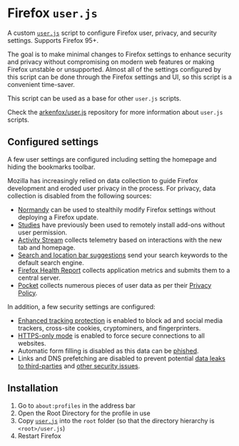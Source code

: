 # Firefox `user.js`

A custom [`user.js`](user.js) script to configure Firefox user, privacy, and
security settings. Supports Firefox 95+.

The goal is to make minimal changes to Firefox settings to enhance security and
privacy without compromising on modern web features or making Firefox unstable
or unsupported. Almost all of the settings configured by this script can be done
through the Firefox settings and UI, so this script is a convenient time-saver.

This script can be used as a base for other `user.js` scripts.

Check the [arkenfox/user.js](https://github.com/arkenfox/user.js) repository for
more information about `user.js` scripts.

## Configured settings

A few user settings are configured including setting the homepage and hiding the
bookmarks toolbar.

Mozilla has increasingly relied on data collection to guide Firefox development
and eroded user privacy in the process. For privacy, data collection is disabled
from the following sources:

* [Normandy](https://wiki.mozilla.org/Firefox/Normandy/PreferenceRollout) can be
used to stealthily modify Firefox settings without deploying a Firefox update.
* [Studies](https://www.theregister.com/2017/12/18/mozilla_mr_robot_firefox_promotion/)
have previously been used to remotely install add-ons without user permission.
* [Activity Stream](https://wiki.mozilla.org/Firefox/Activity_Stream) collects
telemetry based on interactions with the new tab and homepage.
* [Search and location bar suggestions](https://support.mozilla.org/en-US/kb/search-suggestions-firefox)
send your search keywords to the default search engine.
* [Firefox Health Report](https://firefox-source-docs.mozilla.org/toolkit/components/telemetry/obsolete/fhr/index.html)
collects application metrics and submits them to a central server.
* [Pocket](https://help.getpocket.com/article/913-pocket-for-firefox-faq)
collects numerous pieces of user data as per their [Privacy Policy](https://getpocket.com/en/privacy/).

In addition, a few security settings are configured:

* [Enhanced tracking protection](https://support.mozilla.org/en-US/kb/enhanced-tracking-protection-firefox-desktop)
is enabled to block ad and social media trackers, cross-site cookies,
cryptominers, and fingerprinters.
* [HTTPS-only mode](https://support.mozilla.org/en-US/kb/https-only-prefs) is
enabled to force secure connections to all websites.
* Automatic form filling is disabled as this data can be [phished](https://duckduckgo.com/?q=autofill+phishing).
* Links and DNS prefetching are disabled to prevent potential [data leaks to third-parties](https://www.usenix.org/legacy/event/leet10/tech/full_papers/Krishnan.pdf)
and [other security issues](https://www.cert-ist.com/public/en/SO_detail?code=dns_prefetching).

## Installation

1. Go to `about:profiles` in the address bar
2. Open the Root Directory for the profile in use
3. Copy [`user.js`](user.js) into the `root` folder (so that the
directory hierarchy is `<root>/user.js`)
4. Restart Firefox
